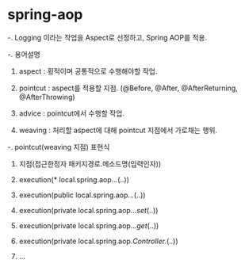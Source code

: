 # spring-aop

-. Logging 이라는 작업을 Aspect로 선정하고, Spring AOP를 적용.


-. 용어설명

1. aspect : 횡적이며 공통적으로 수행해야할 작업.

2. pointcut : aspect를 적용할 지점. (@Before, @After, @AfterReturning, @AfterThrowing)

3. advice : pointcut에서 수행할 작업.

4. weaving : 처리할 aspect에 대해 pointcut 지점에서 가로채는 행위.  


-. pointcut(weaving 지점) 표현식

1. 지점(접근한정자 패키지경로.메소드명(입력인자))

2. execution(* local.spring.aop..*.*(..))

3. execution(public local.spring.aop..*.*(..))

4. execution(private local.spring.aop..*.set*(..))

5. execution(private local.spring.aop..*.get*(..))

6. execution(private local.spring.aop.*Controller.*(..))

7. ...
